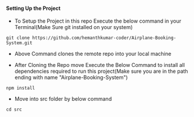 #### Setting Up the Project

- To Setup the Project in this repo Execute the below command in your Terminal(Make Sure git installed on your system)

```
git clone https://github.com/hemanthkumar-coder/Airplane-Booking-System.git
```

- Above Command clones the remote repo into your local machine

- After Cloning the Repo move Execute the Below Command to install all dependencies required to run this project(Make sure you are in the path ending with name "Airplane-Booking-System")

```
npm install
```

* Move into src folder by below command
```
cd src

```